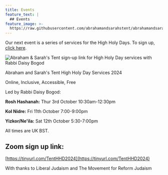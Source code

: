```yaml
---
title: Events
feature_text: |
  ## Events
feature_image: >-
  https://raw.githubusercontent.com/abrahamandsarahstent/abrahamandsarahstent.github.io/main/images/tent.png
---
```


Our next event is a series of services for the High Holy Days. To sign up, [click here](https://tinyurl.com/TentHHD2024).

![Abraham & Sarah's Tent sign-up link for High Holy Day services with Rabbi Daisy Bogod]({{site.baseurl}}/images/IMG_6544.png)

Abraham and Sarah's Tent High Holy Day Services 2024

Online, Inclusive, Accessible, Free

Led by Rabbi Daisy Bogod:

**Rosh Hashanah:** Thur 3rd October 10:30am-12:30pm

**Kol Nidre:** Fri 11th October 7:00-9:00pm

**Yizkor/Ne'ila:** Sat 12th October 5:30-7:00pm

All times are UK BST.


## Zoom sign up link:

[https://tinyurl.com/TentHHD2024](https://tinyurl.com/TentHHD2024)

With thanks to Liberal Judaism and The Movement for Reform Judaism
